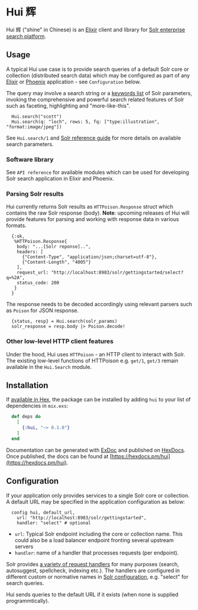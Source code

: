 # Hui 辉

Hui 辉 ("shine" in Chinese) is an [Elixir](https://elixir-lang.org) client and library for 
[Solr enterprise search platform](http://lucene.apache.org/solr/).

## Usage

A typical Hui use case is to provide search queries of a default Solr core or collection (distributed search data)
which may be configured as part of any [Elixir](https://elixir-lang.org) or
[Phoenix](https://phoenixframework.org) application - see `Configuration` below.

The query may involve a search string or a [keywords list](https://elixir-lang.org/getting-started/keywords-and-maps.html#keyword-lists) 
of Solr parameters, invoking the comprehensive and powerful search related
features of Solr such as faceting, highlighting and "more-like-this".

```
  Hui.search("scott")
  Hui.search(q: "loch", rows: 5, fq: ["type:illustration", "format:image/jpeg"])
```

See `Hui.search/1` and [Solr reference guide](http://lucene.apache.org/solr/guide/7_4/searching.html)
for more details on available search parameters. 

### Software library

See `API reference` for available modules which can be used for developing Solr 
search application in Elixir and Phoenix.

### Parsing Solr results

Hui currently returns Solr results as `HTTPoison.Response` struct which contains the raw Solr response (body).
**Note**: upcoming releases of Hui will provide features for parsing and working with response 
data in various formats.

```
  {:ok,
   %HTTPoison.Response{
    body: "...[Solr reponse]..",
    headers: [
      {"Content-Type", "application/json;charset=utf-8"},
      {"Content-Length", "4005"}
    ],
    request_url: "http://localhost:8983/solr/gettingstarted/select?q=%2A",
    status_code: 200
   }
  }
```
The response needs to be decoded accordingly using relevant parsers such as `Poison` for JSON response.

```
  {status, resp} = Hui.search(solr_params)
  solr_response = resp.body |> Poison.decode!
```

### Other low-level HTTP client features

Under the hood, Hui uses `HTTPoison` - an HTTP client to interact with Solr.
The existing low-level functions of HTTPoison e.g. `get/1`, `get/3`
remain available in the `Hui.Search` module.

## Installation

If [available in Hex](https://hex.pm/docs/publish), the package can be installed
by adding `hui` to your list of dependencies in `mix.exs`:

```elixir
  def deps do
    [
      {:hui, "~> 0.1.0"}
    ]
  end
```

Documentation can be generated with [ExDoc](https://github.com/elixir-lang/ex_doc)
and published on [HexDocs](https://hexdocs.pm). Once published, the docs can
be found at [https://hexdocs.pm/hui](https://hexdocs.pm/hui).

## Configuration

If your application only provides services to a single Solr core or collection. 
A default URL may be specified in the application configuration as below:

  ```
    config hui, default_url,
      url: "http://localhost:8983/solr/gettingstarted",
      handler: "select" # optional
  ```

- `url`: Typical Solr endpoint including the core or collection name. This could also be a load balancer
endpoint fronting several upstream servers
- `handler`: name of a handler that processes requests (per endpoint).

Solr provides [a variety of request
handlers](http://lucene.apache.org/solr/guide/7_4/overview-of-searching-in-solr.html#overview-of-searching-in-solr)
for many purposes (search, autosuggest, spellcheck, indexing etc.). The handlers are configured
in different custom or normative names in
[Solr configuration](http://lucene.apache.org/solr/guide/7_4/requesthandlers-and-searchcomponents-in-solrconfig.html#requesthandlers-and-searchcomponents-in-solrconfig),
e.g. "select" for search queries.

Hui sends queries to the default URL if it exists (when none is supplied programmtically).

